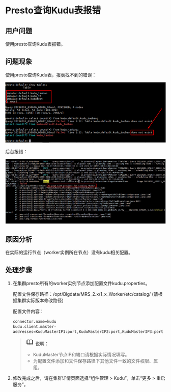 # Presto查询Kudu表报错<a name="mrs_03_0278"></a>

## 用户问题<a name="section18305143583116"></a>

使用presto查询Kudu表报错。

## 问题现象<a name="section117424454313"></a>

使用presto查询Kudu表，报表找不到的错误：

![](figures/zh-cn_image_0000001127166381.png)

后台报错：

![](figures/zh-cn_image_0000001080500692.png)

## 原因分析<a name="section1237061220324"></a>

在实际的运行节点（worker实例所在节点）没有kudu相关配置。

## 处理步骤<a name="section520813413313"></a>

1.  在集群presto所有的worker实例节点添加配置文件kudu.properties。

    配置文件保存路径：/opt/Bigdata/MRS\_2.x/1\_x\_Worker/etc/catalog/ \(请根据集群实际版本修改路径\)

    配置文件内容：

    ```
    connector.name=kudu
    kudu.client.master-addresses=KuduMasterIP1:port,KuduMasterIP2:port,KuduMasterIP3:port  
    ```

    >![](public_sys-resources/icon-note.gif) **说明：** 
    >-   KuduMaster节点IP和端口请根据实际情况填写。
    >-   为配置文件添加和文件保存路径下其他文件一致的文件权限、属组。

2.  修改完成之后，请在集群详情页面选择“组件管理 \> Kudu”，单击“更多 \> 重启服务”。

